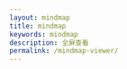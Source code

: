 ```yaml
---
layout: mindmap
title: mindmap
keywords: mindmap
description: 全屏查看
permalink: /mindmap-viewer/
---
```


